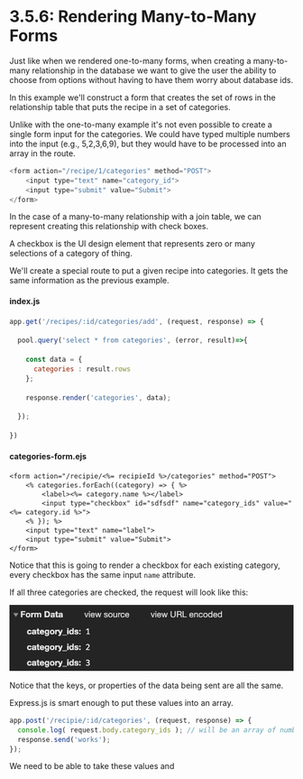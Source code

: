 # 3.5.6: Rendering Many-to-Many Forms

Just like when we rendered one-to-many forms, when creating a many-to-many relationship in the database we want to give the user the ability to choose from options without having to have them worry about database ids.

In this example we'll construct a form that creates the set of rows in the relationship table that puts the recipe in a set of categories.

Unlike with the one-to-many example it's not even possible to create a single form input for the categories. We could have typed multiple numbers into the input \(e.g., 5,2,3,6,9\), but they would  have to be processed into an array in the route.

```javascript
<form action="/recipe/1/categories" method="POST">
    <input type="text" name="category_id">
    <input type="submit" value="Submit">
</form>
```

In the case of a many-to-many relationship with a join table, we can represent creating this relationship with check boxes.

A checkbox is the UI design element that represents zero or many selections of a category of thing.

We'll create a special route to put a given recipe into categories. It gets the same information as the previous example.

#### index.js

```javascript
app.get('/recipes/:id/categories/add', (request, response) => {

  pool.query('select * from categories', (error, result)=>{

    const data = {
      categories : result.rows
    };

    response.render('categories', data);

  });

})
```

#### categories-form.ejs

```markup
<form action="/recipie/<%= recipieId %>/categories" method="POST">
    <% categories.forEach((category) => { %>
        <label><%= category.name %></label>
        <input type="checkbox" id="sdfsdf" name="category_ids" value="<%= category.id %>">
    <% }); %>
    <input type="text" name="label">
    <input type="submit" value="Submit">
</form>
```

Notice that this is going to render a checkbox for each existing category, every checkbox has the same input `name` attribute.

If all three categories are checked, the request will look like this:

![](../../.gitbook/assets/screen-shot-2020-11-24-at-3.46.44-pm.png)

Notice that the keys, or properties of the data being sent are all the same.

Express.js is smart enough to put these values into an array.

```javascript
app.post('/recipie/:id/categories', (request, response) => {
  console.log( request.body.category_ids ); // will be an array of numbers
  response.send('works');
});
```

 We need to be able to take these values and 


